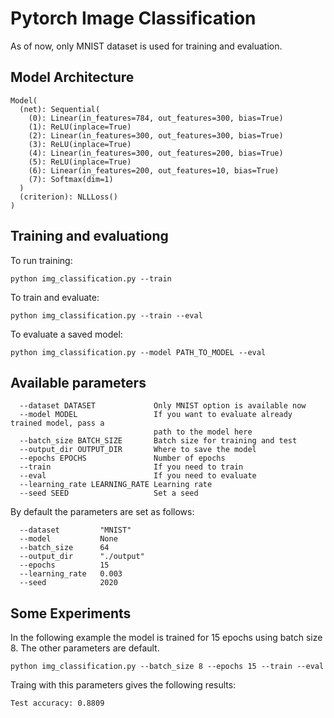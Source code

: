 # Pytorch Image Classification

As of now, only MNIST dataset is used for training and evaluation.

## Model Architecture

```
Model(
  (net): Sequential(
    (0): Linear(in_features=784, out_features=300, bias=True)
    (1): ReLU(inplace=True)
    (2): Linear(in_features=300, out_features=300, bias=True)
    (3): ReLU(inplace=True)
    (4): Linear(in_features=300, out_features=200, bias=True)
    (5): ReLU(inplace=True)
    (6): Linear(in_features=200, out_features=10, bias=True)
    (7): Softmax(dim=1)
  )
  (criterion): NLLLoss()
)
```

## Training and evaluationg

To run training:
```
python img_classification.py --train
```

To train and evaluate:

```
python img_classification.py --train --eval
```

To evaluate a saved model:

```
python img_classification.py --model PATH_TO_MODEL --eval
```

## Available parameters

```
  --dataset DATASET             Only MNIST option is available now
  --model MODEL                 If you want to evaluate already trained model, pass a
                                path to the model here
  --batch_size BATCH_SIZE       Batch size for training and test
  --output_dir OUTPUT_DIR       Where to save the model
  --epochs EPOCHS               Number of epochs
  --train                       If you need to train
  --eval                        If you need to evaluate
  --learning_rate LEARNING_RATE Learning rate
  --seed SEED                   Set a seed

```

By default the parameters are set as follows:

```
  --dataset         "MNIST"
  --model           None
  --batch_size      64 
  --output_dir      "./output"
  --epochs          15
  --learning_rate   0.003
  --seed            2020
```

## Some Experiments

In the following example the model is trained for 15 epochs using batch size 8. The other parameters are default.

```
python img_classification.py --batch_size 8 --epochs 15 --train --eval
```

Traing with this parameters gives the following results:

```
Test accuracy: 0.8809
```
